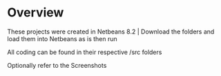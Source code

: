 # Overview
These projects were created in Netbeans 8.2 | Download the folders and load them into Netbeans as is then run

All coding can be found in their respective /src folders

Optionally refer to the Screenshots
